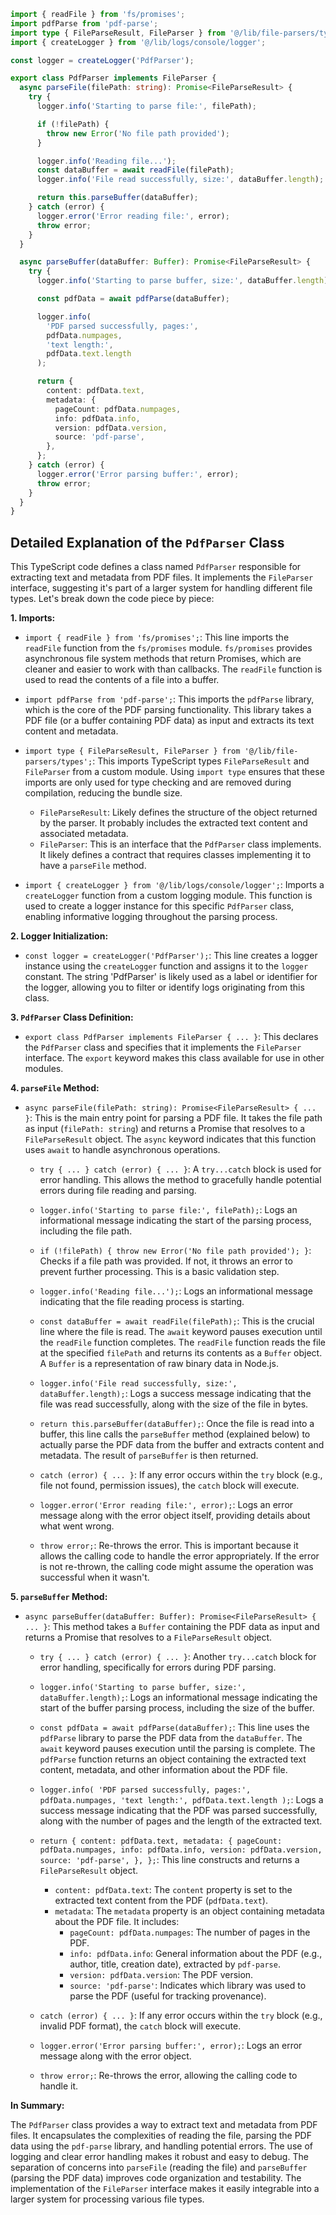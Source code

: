 ```typescript
import { readFile } from 'fs/promises';
import pdfParse from 'pdf-parse';
import type { FileParseResult, FileParser } from '@/lib/file-parsers/types';
import { createLogger } from '@/lib/logs/console/logger';

const logger = createLogger('PdfParser');

export class PdfParser implements FileParser {
  async parseFile(filePath: string): Promise<FileParseResult> {
    try {
      logger.info('Starting to parse file:', filePath);

      if (!filePath) {
        throw new Error('No file path provided');
      }

      logger.info('Reading file...');
      const dataBuffer = await readFile(filePath);
      logger.info('File read successfully, size:', dataBuffer.length);

      return this.parseBuffer(dataBuffer);
    } catch (error) {
      logger.error('Error reading file:', error);
      throw error;
    }
  }

  async parseBuffer(dataBuffer: Buffer): Promise<FileParseResult> {
    try {
      logger.info('Starting to parse buffer, size:', dataBuffer.length);

      const pdfData = await pdfParse(dataBuffer);

      logger.info(
        'PDF parsed successfully, pages:',
        pdfData.numpages,
        'text length:',
        pdfData.text.length
      );

      return {
        content: pdfData.text,
        metadata: {
          pageCount: pdfData.numpages,
          info: pdfData.info,
          version: pdfData.version,
          source: 'pdf-parse',
        },
      };
    } catch (error) {
      logger.error('Error parsing buffer:', error);
      throw error;
    }
  }
}
```

## Detailed Explanation of the `PdfParser` Class

This TypeScript code defines a class named `PdfParser` responsible for extracting text and metadata from PDF files. It implements the `FileParser` interface, suggesting it's part of a larger system for handling different file types.  Let's break down the code piece by piece:

**1. Imports:**

*   `import { readFile } from 'fs/promises';`:  This line imports the `readFile` function from the `fs/promises` module.  `fs/promises` provides asynchronous file system methods that return Promises, which are cleaner and easier to work with than callbacks. The `readFile` function is used to read the contents of a file into a buffer.
*   `import pdfParse from 'pdf-parse';`: This imports the `pdfParse` library, which is the core of the PDF parsing functionality. This library takes a PDF file (or a buffer containing PDF data) as input and extracts its text content and metadata.
*   `import type { FileParseResult, FileParser } from '@/lib/file-parsers/types';`: This imports TypeScript types `FileParseResult` and `FileParser` from a custom module.  Using `import type` ensures that these imports are only used for type checking and are removed during compilation, reducing the bundle size.

    *   `FileParseResult`:  Likely defines the structure of the object returned by the parser.  It probably includes the extracted text content and associated metadata.
    *   `FileParser`:  This is an interface that the `PdfParser` class implements.  It likely defines a contract that requires classes implementing it to have a `parseFile` method.
*   `import { createLogger } from '@/lib/logs/console/logger';`: Imports a `createLogger` function from a custom logging module.  This function is used to create a logger instance for this specific `PdfParser` class, enabling informative logging throughout the parsing process.

**2. Logger Initialization:**

*   `const logger = createLogger('PdfParser');`: This line creates a logger instance using the `createLogger` function and assigns it to the `logger` constant. The string 'PdfParser' is likely used as a label or identifier for the logger, allowing you to filter or identify logs originating from this class.

**3. `PdfParser` Class Definition:**

*   `export class PdfParser implements FileParser { ... }`: This declares the `PdfParser` class and specifies that it implements the `FileParser` interface.  The `export` keyword makes this class available for use in other modules.

**4. `parseFile` Method:**

*   `async parseFile(filePath: string): Promise<FileParseResult> { ... }`: This is the main entry point for parsing a PDF file. It takes the file path as input (`filePath: string`) and returns a Promise that resolves to a `FileParseResult` object. The `async` keyword indicates that this function uses `await` to handle asynchronous operations.

    *   `try { ... } catch (error) { ... }`:  A `try...catch` block is used for error handling.  This allows the method to gracefully handle potential errors during file reading and parsing.

    *   `logger.info('Starting to parse file:', filePath);`: Logs an informational message indicating the start of the parsing process, including the file path.

    *   `if (!filePath) { throw new Error('No file path provided'); }`:  Checks if a file path was provided. If not, it throws an error to prevent further processing.  This is a basic validation step.

    *   `logger.info('Reading file...');`: Logs an informational message indicating that the file reading process is starting.

    *   `const dataBuffer = await readFile(filePath);`: This is the crucial line where the file is read. The `await` keyword pauses execution until the `readFile` function completes.  The `readFile` function reads the file at the specified `filePath` and returns its contents as a `Buffer` object.  A `Buffer` is a representation of raw binary data in Node.js.

    *   `logger.info('File read successfully, size:', dataBuffer.length);`: Logs a success message indicating that the file was read successfully, along with the size of the file in bytes.

    *   `return this.parseBuffer(dataBuffer);`:  Once the file is read into a buffer, this line calls the `parseBuffer` method (explained below) to actually parse the PDF data from the buffer and extracts content and metadata. The result of `parseBuffer` is then returned.

    *   `catch (error) { ... }`: If any error occurs within the `try` block (e.g., file not found, permission issues), the `catch` block will execute.

    *   `logger.error('Error reading file:', error);`: Logs an error message along with the error object itself, providing details about what went wrong.

    *   `throw error;`: Re-throws the error.  This is important because it allows the calling code to handle the error appropriately. If the error is not re-thrown, the calling code might assume the operation was successful when it wasn't.

**5. `parseBuffer` Method:**

*   `async parseBuffer(dataBuffer: Buffer): Promise<FileParseResult> { ... }`: This method takes a `Buffer` containing the PDF data as input and returns a Promise that resolves to a `FileParseResult` object.

    *   `try { ... } catch (error) { ... }`:  Another `try...catch` block for error handling, specifically for errors during PDF parsing.

    *   `logger.info('Starting to parse buffer, size:', dataBuffer.length);`: Logs an informational message indicating the start of the buffer parsing process, including the size of the buffer.

    *   `const pdfData = await pdfParse(dataBuffer);`:  This line uses the `pdfParse` library to parse the PDF data from the `dataBuffer`. The `await` keyword pauses execution until the parsing is complete. The `pdfParse` function returns an object containing the extracted text content, metadata, and other information about the PDF file.

    *   `logger.info( 'PDF parsed successfully, pages:', pdfData.numpages, 'text length:', pdfData.text.length );`: Logs a success message indicating that the PDF was parsed successfully, along with the number of pages and the length of the extracted text.

    *   `return { content: pdfData.text, metadata: { pageCount: pdfData.numpages, info: pdfData.info, version: pdfData.version, source: 'pdf-parse', }, };`: This line constructs and returns a `FileParseResult` object.

        *   `content: pdfData.text`: The `content` property is set to the extracted text content from the PDF (`pdfData.text`).
        *   `metadata`: The `metadata` property is an object containing metadata about the PDF file. It includes:
            *   `pageCount: pdfData.numpages`: The number of pages in the PDF.
            *   `info: pdfData.info`:  General information about the PDF (e.g., author, title, creation date), extracted by `pdf-parse`.
            *   `version: pdfData.version`: The PDF version.
            *   `source: 'pdf-parse'`:  Indicates which library was used to parse the PDF (useful for tracking provenance).

    *   `catch (error) { ... }`: If any error occurs within the `try` block (e.g., invalid PDF format), the `catch` block will execute.

    *   `logger.error('Error parsing buffer:', error);`: Logs an error message along with the error object.

    *   `throw error;`: Re-throws the error, allowing the calling code to handle it.

**In Summary:**

The `PdfParser` class provides a way to extract text and metadata from PDF files. It encapsulates the complexities of reading the file, parsing the PDF data using the `pdf-parse` library, and handling potential errors.  The use of logging and clear error handling makes it robust and easy to debug. The separation of concerns into `parseFile` (reading the file) and `parseBuffer` (parsing the PDF data) improves code organization and testability. The implementation of the `FileParser` interface makes it easily integrable into a larger system for processing various file types.
